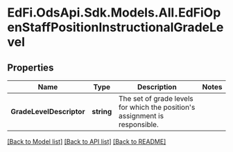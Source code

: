 # EdFi.OdsApi.Sdk.Models.All.EdFiOpenStaffPositionInstructionalGradeLevel
## Properties

Name | Type | Description | Notes
------------ | ------------- | ------------- | -------------
**GradeLevelDescriptor** | **string** | The set of grade levels for which the position&#39;s assignment is responsible. | 

[[Back to Model list]](../README.md#documentation-for-models) [[Back to API list]](../README.md#documentation-for-api-endpoints) [[Back to README]](../README.md)

